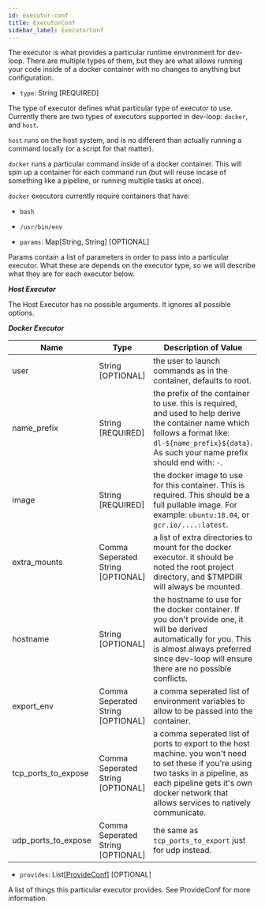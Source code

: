 ```yaml
---
id: executor-conf
title: ExecutorConf
sidebar_label: ExecutorConf
---
```


The executor is what provides a particular runtime environment for dev-loop.
There are multiple types of them, but they are what allows running your
code inside of a docker container with no changes to anything but
configuration.

- `type`: String [REQUIRED]

The type of executor defines what particular type of executor to use.
Currently there are two types of executors supported in dev-loop:
`docker`, and `host`.

`host` runs on the host system, and is no different than actually
running a command locally (or a script for that matter).

`docker` runs a particular command inside of a docker container.
This will spin up a container for each command run (but will reuse
incase of something like a pipeline, or running multiple tasks
at once).

`docker` executors currently require containers that have:

- `bash`
- `/usr/bin/env`

- `params`: Map[String, String] [OPTIONAL]

Params contain a list of parameters in order to pass into a particular
executor. What these are depends on the executor type, so we will
describe what they are for each executor below.

***Host Executor***

The Host Executor has no possible arguments. It ignores all possible options.

***Docker Executor***

| Name                | Type                              | Description of Value                                                                                                                                                                                                            |
|---------------------|-----------------------------------|---------------------------------------------------------------------------------------------------------------------------------------------------------------------------------------------------------------------------------|
| user                | String [OPTIONAL]                 | the user to launch commands as in the container, defaults to root.                                                                                                                                                              |
| name_prefix         | String [REQUIRED]                 | the prefix of the container to use. this is required, and used to help derive the container name which follows a format like: `dl-${name_prefix}${data}`. As such your name prefix should end with: `-`.                        |
| image               | String [REQUIRED]                 | the docker image to use for this container. This is required. This should be a full pullable image. For example: `ubuntu:18.04`, or `gcr.io/....:latest`.                                                                       |
| extra_mounts        | Comma Seperated String [OPTIONAL] | a list of extra directories to mount for the docker executor. it should be noted the root project directory, and $TMPDIR will always be mounted.                                                                                |
| hostname            | String [OPTIONAL]                 | the hostname to use for the docker container. If you don't provide one, it will be derived automatically for you. This is almost always preferred since dev-loop will ensure there are no possible conflicts.                   |
| export_env          | Comma Seperated String [OPTIONAL] | a comma seperated list of environment variables to allow to be passed into the container.                                                                                                                                       |
| tcp_ports_to_expose | Comma Seperated String [OPTIONAL] | a comma seperated list of ports to export to the host machine. you won't need to set these if you're using two tasks in a pipeline, as each pipeline gets it's own docker network that allows services to natively communicate. |
| udp_ports_to_expose | Comma Seperated String [OPTIONAL] | the same as `tcp_ports_to_export` just for udp instead.                                                                                                                                                                         |

- `provides`: List[<a href="/docs/schemas/provide-conf" class="internal-link">ProvideConf</a>] [OPTIONAL]

A list of things this particular executor provides. See ProvideConf for more information.

